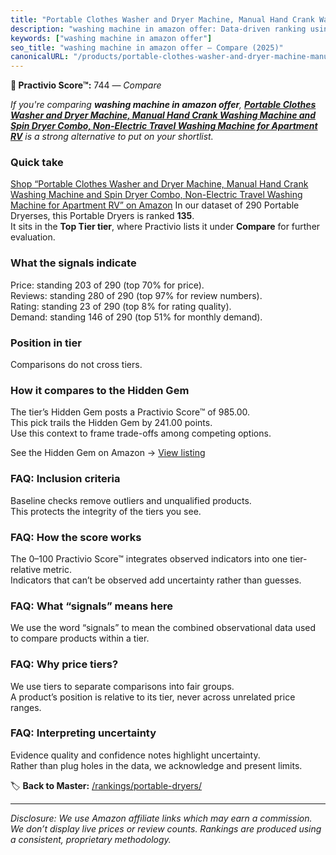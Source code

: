```yaml
---
title: "Portable Clothes Washer and Dryer Machine, Manual Hand Crank Washing Machine and Spin Dryer Combo, Non-Electric Travel Washing Machine for Apartment RV"
description: "washing machine in amazon offer: Data-driven ranking using the Practivio Score™. Positioned by quality, value, demand, findability, momentum."
keywords: ["washing machine in amazon offer"]
seo_title: "washing machine in amazon offer — Compare (2025)"
canonicalURL: "/products/portable-clothes-washer-and-dryer-machine-manual-hand-crank-washing-machine-and-spin-dryer-combo-non-electric-travel-washing-machine-for-apartment-rv-B0DPFW117Q/"
---
```


**🛒 Practivio Score™:** 744 — _Compare_


*If you're comparing **washing machine in amazon offer**, **[Portable Clothes Washer and Dryer Machine, Manual Hand Crank Washing Machine and Spin Dryer Combo, Non-Electric Travel Washing Machine for Apartment RV](https://www.amazon.com/dp/B0DPFW117Q?tag=practivio-20)** is a strong alternative to put on your shortlist.*
### Quick take
[Shop “Portable Clothes Washer and Dryer Machine, Manual Hand Crank Washing Machine and Spin Dryer Combo, Non-Electric Travel Washing Machine for Apartment RV” on Amazon](https://www.amazon.com/dp/B0DPFW117Q?tag=practivio-20)
In our dataset of 290 Portable Dryerses, this Portable Dryers is ranked **135**.  
It sits in the **Top Tier tier**, where Practivio lists it under **Compare** for further evaluation.

### What the signals indicate
Price: standing 203 of 290 (top 70% for price).  
Reviews: standing 280 of 290 (top 97% for review numbers).  
Rating: standing 23 of 290 (top 8% for rating quality).  
Demand: standing 146 of 290 (top 51% for monthly demand).

### Position in tier
Comparisons do not cross tiers.

### How it compares to the Hidden Gem
The tier’s Hidden Gem posts a Practivio Score™ of 985.00.  
This pick trails the Hidden Gem by 241.00 points.  
Use this context to frame trade-offs among competing options.  

See the Hidden Gem on Amazon → [View listing](https://www.amazon.com/dp/B0799Q45TT?tag=practivio-20)

### FAQ: Inclusion criteria
Baseline checks remove outliers and unqualified products.  
This protects the integrity of the tiers you see.

### FAQ: How the score works
The 0–100 Practivio Score™ integrates observed indicators into one tier-relative metric.  
Indicators that can’t be observed add uncertainty rather than guesses.

### FAQ: What “signals” means here
We use the word “signals” to mean the combined observational data used to compare products within a tier.

### FAQ: Why price tiers?
We use tiers to separate comparisons into fair groups.  
A product’s position is relative to its tier, never across unrelated price ranges.

### FAQ: Interpreting uncertainty
Evidence quality and confidence notes highlight uncertainty.  
Rather than plug holes in the data, we acknowledge and present limits.

<!-- Missing template for Compare/CompareWithinPriceClass -->


🏷️ **Back to Master:** [/rankings/portable-dryers/](/rankings/portable-dryers/)

---
_Disclosure: We use Amazon affiliate links which may earn a commission. We don’t display live prices or review counts. Rankings are produced using a consistent, proprietary methodology._

